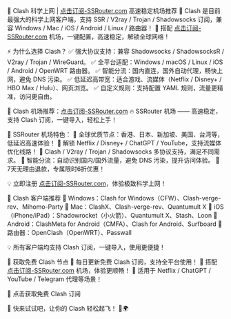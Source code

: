 🚀 Clash 科学上网 | <a href="https://ssrouter.com" rel="nofollow">点击订阅-SSRouter.com</a> 高速稳定机场推荐
🎯 Clash 是目前最强大的科学上网客户端，支持 SSR / V2ray / Trojan / Shadowsocks 订阅，兼容 Windows / Mac / iOS / Android / Linux / 路由器！
🎯 搭配 <a href="https://ssrouter.com" rel="nofollow">点击订阅-SSRouter.com</a> 机场，一键配置，高速稳定，解锁全球网络！

⚡ 为什么选择 Clash？
✅ 强大协议支持：兼容 Shadowsocks / ShadowsocksR / V2ray / Trojan / WireGuard。
✅ 全平台适配：Windows / macOS / Linux / iOS / Android / OpenWRT 路由器。
✅ 智能分流：国内直连，国外自动代理，畅快上网，避免 DNS 污染。
✅ 低延迟高带宽：适合游戏、流媒体（Netflix / Disney+ / HBO Max / Hulu）、网页浏览。
✅ 自定义规则：支持配置 YAML 规则，流量更精准，访问更自由。

📌 Clash 机场推荐：<a href="https://ssrouter.com" rel="nofollow">点击订阅-SSRouter.com</a>
🔥 SSRouter 机场 —— 高速稳定，支持 Clash 订阅，一键导入，轻松上手！

📢 SSRouter 机场特色：
🚀 全球优质节点：香港、日本、新加坡、美国、台湾等，低延迟高速体验！
🚀 解锁 Netflix / Disney+ / ChatGPT / YouTube，支持流媒体优化线路！
🚀 Clash / V2ray / Trojan / Shadowsocks 多协议支持，满足不同需求。
🚀 智能分流：自动识别国内/国外流量，避免 DNS 污染，提升访问体验。
🚀 7天无理由退款，专属限时6折优惠！

💡 立即注册 <a href="https://ssrouter.com" rel="nofollow">点击订阅-SSRouter.com</a>，体验极致科学上网！

📢 Clash 客户端推荐
📌 Windows：Clash for Windows（CFW）、Clash-verge-rev、Mihomo-Party
📌 Mac：ClashX、Clash-verge-rev、Quantumult X
📌 iOS（iPhone/iPad）：Shadowrocket（小火箭）、Quantumult X、Stash、Loon
📌 Android：ClashMeta for Android（CMFA）、Clash for Android、Surfboard
📌 路由器：OpenClash（OpenWRT）、Passwall

💡 所有客户端均支持 Clash 订阅，一键导入，使用更便捷！

🎁 获取免费 Clash 节点
🚀 每日更新免费 Clash 订阅，支持全平台使用！
🚀 搭配 <a href="https://ssrouter.com" rel="nofollow">点击订阅-SSRouter.com</a> 机场，体验更顺畅！
🚀 适用于 Netflix / ChatGPT / YouTube / Telegram 代理等场景！

📌 点击获取免费 Clash 订阅

💎 快来试试吧，让你的 Clash 轻松起飞！ 🚀🌍
